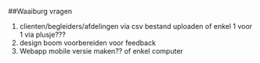##Waaiburg vragen
1. clienten/begleiders/afdelingen via csv bestand uploaden of enkel 1 voor 1 via plusje???
2. design boom voorbereiden voor feedback
3. Webapp mobile versie maken?? of enkel computer
